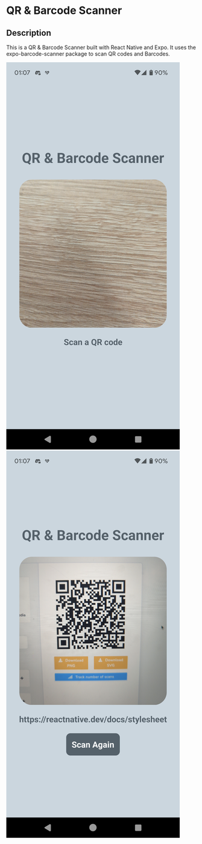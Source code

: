 # QR & Barcode Scanner

## Description

This is a QR & Barcode Scanner built with React Native and Expo. It uses the expo-barcode-scanner package to scan QR codes and Barcodes.

![Before Code is Scanned](BeforeScan.png)
![After Scan](AfterScan.png)

